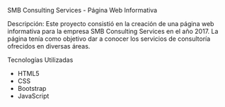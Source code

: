 SMB Consulting Services - Página Web Informativa

Descripción:
Este proyecto consistió en la creación de una página web informativa para la empresa SMB Consulting Services en el año 2017. La página tenía como objetivo dar a conocer los servicios de consultoría ofrecidos en diversas áreas.

Tecnologías Utilizadas
* HTML5
* CSS
* Bootstrap
* JavaScript


